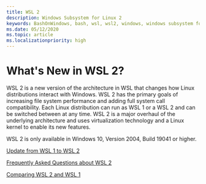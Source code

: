 ```yaml
---
title: WSL 2
description: Windows Subsystem for Linux 2
keywords: BashOnWindows, bash, wsl, wsl2, windows, windows subsystem for linux, windowssubsystem, ubuntu, debian, suse, windows 10, install
ms.date: 05/12/2020
ms.topic: article
ms.localizationpriority: high
---
```


# What's New in WSL 2?

WSL 2 is a new version of the architecture in WSL that changes how Linux distributions interact with Windows. WSL 2 has the primary goals of increasing file system performance and adding full system call compatibility. Each Linux distribution can run as WSL 1 or a WSL 2 and can be switched between at any time. WSL 2 is a major overhaul of the underlying architecture and uses virtualization technology and a Linux kernel to enable its new features.

WSL 2 is only available in Windows 10, Version 2004, Build 19041 or higher.

[Update from WSL 1 to WSL 2](./install-win10.md#update-to-wsl-2)

[Frequently Asked Questions about WSL 2](./wsl2-faq.md)

[Comparing WSL 2 and WSL 1](./compare-versions.md)
